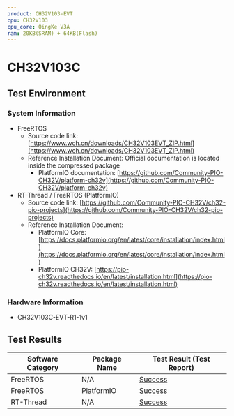 ```yaml
---
product: CH32V103-EVT
cpu: CH32V103
cpu_core: QingKe V3A
ram: 20KB(SRAM) + 64KB(Flash)
---
```


# CH32V103C

## Test Environment

### System Information

- FreeRTOS
    - Source code link: [https://www.wch.cn/downloads/CH32V103EVT_ZIP.html](https://www.wch.cn/downloads/CH32V103EVT_ZIP.html)
    - Reference Installation Document: Official documentation is located inside the compressed package
        - PlatformIO documentation: [https://github.com/Community-PIO-CH32V/platform-ch32v](https://github.com/Community-PIO-CH32V/platform-ch32v)
- RT-Thread / FreeRTOS (PlatformIO)
    - Source code link: [https://github.com/Community-PIO-CH32V/ch32-pio-projects](https://github.com/Community-PIO-CH32V/ch32-pio-projects)
    - Reference Installation Document:
        - PlatformIO Core: [https://docs.platformio.org/en/latest/core/installation/index.html](https://docs.platformio.org/en/latest/core/installation/index.html)
        - PlatformIO CH32V: [https://pio-ch32v.readthedocs.io/en/latest/installation.html](https://pio-ch32v.readthedocs.io/en/latest/installation.html)


### Hardware Information

- CH32V103C-EVT-R1-1v1

## Test Results

| Software Category | Package Name | Test Result (Test Report) |
| ----------------- | ------------ | ------------------------- |
| FreeRTOS          | N/A          | [Success][FreeRTOS]       |
| FreeRTOS          | PlatformIO   | [Success][FreeRTOS_pio]   |
| RT-Thread         | N/A          | [Success][RTThread]       |

[FreeRTOS]: ./FreeRTOS/README.md
[RTThread]: ./RT-Thread/README.md
[FreeRTOS_pio]: ./FreeRTOS/README_pio.md
